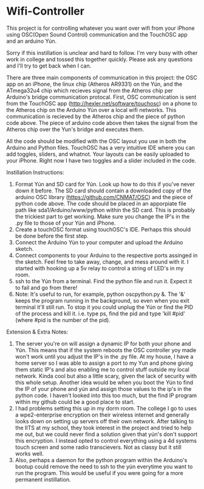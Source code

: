 # Wifi-Controller
This project is for controlling whatever you want over wifi from your iPhone using OSC(Open Sound Control) communication and the TouchOSC app and an arduino Yún.

Sorry if this instillation is unclear and hard to follow.  I'm very busy with other work in college and tossed this together quickly.  Please ask any questions and I'll try to get back when I can.  

There are three main components of communication in this project: the OSC app on an iPhone, the linux chip (Atheros AR9331) on the Yún, and the ATmega32u4 chip which recieves signal from the Atheros chip per Arduino's bridge communication protocal.  First, OSC communication is sent from the TouchOSC app (http://hexler.net/software/touchosc) on a phone to the Atheros chip on the Arduino Yún over a local wifi networks.  This communication is recieved by the Atheros chip and the piece of python code above.  The piece of arduino code above then takes the signal from the Atheros chip over the Yun's bridge and executes them.

All the code should be modified with the OSC layout you use in both the Arduino and Python files.  TouchOSC has a very intuitive IDE where you can add toggles, sliders, and whatnot.  Your layouts can be easily uploaded to your iPhone.  Right now I have two toggles and a slider included in the code.  

Instillation Instructions:

1. Format Yún and SD card for Yún.  Look up how to do this if you've never down it before.  The SD card should contain a downloaded copy of the arduino OSC library (https://github.com/CNMAT/OSC) and the piece of python code above. The code should be placed in an apporpiate file path like sda1/Arduino/www/python within the SD card. This is probably the trickiest part to get working.  Make sure you change the IP's in the .py file to those of your Yún and iPhone.  
2. Create a touchOSC format using touchOSC's IDE.  Perhaps this should be done before the first step.
3. Connect the Arduino Yún to your computer and upload the Arduino sketch.  
4. Connect components to your Arduino to the respective ports assinged in the sketch.  Feel free to take away, change, and mess around with it.  I started with hooking up a 5v relay to control a string of LED's in my room.
5. ssh to the Yún from a terminal.  Find the python file and run it.  Expect it to fail and go from there!  
6. Note: It's useful to run, for example, python oscpython.py &.  The '&' keeps the program running in the background, so even when you exit terminal it'll still run.  To stop it you could unplug the Yún or find the PID of the process and kill it.  i.e. type ps, find the pid and type 'kill #pid' (where #pid is the number of the pid).


Extension & Extra Notes:

1. The server you're on will assign a dynamic IP for both your phone and Yún.  This means that if the system reboots the OSC controller yoy made won't work until you adjust the IP's in the .py file.  At my house, I have a home server so I was able to assign a port to my Yun and phone giving them static IP's and also enabling me to control stuff outside my local network.  Kinda cool but also a little scary, given the lack of security with this whole setup.  Another idea would be when you boot the Yún to find the IP of your phone and yún and assign those values to the ip's in the python code.  I haven't looked into this too much, but the find IP program within my github could be a good place to start.
2. I had problems setting this up in my dorm room.  The college I go to uses a wpe2-enterprise encryption on their wireless internet and generally looks down on setting up servers off their own network.  After talking to the IITS at my school, they took interest in the project and tried to help me out, but we could never find a solution given that yún's don't support this encryption.  I instead opted to control everything using a 4d systems touch screen and some radio transcievers.  Not as classy but it still works well.
3. Also, perhaps a daemon for the python program within the Arduino's bootup could remove the need to ssh to the yún everytime you want to run the program. This would be useful if you were going for a more permanent instillation.
